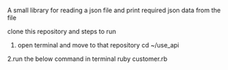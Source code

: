 A small library for reading a json file and print required json data from the file

clone this repository and steps to run

1. open terminal and move to that repository
cd ~/use_api

2.run the below command in terminal
ruby customer.rb

